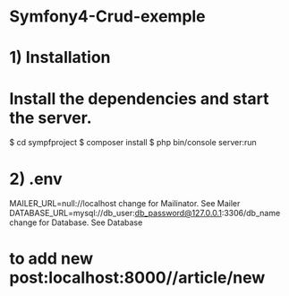 # Symfony4-Crud-exemple
# 1) Installation
# Install the dependencies and start the server.
  $ cd sympfproject
  $ composer install
  $ php bin/console server:run

# 2) .env
MAILER_URL=null://localhost change for Mailinator. See Mailer
DATABASE_URL=mysql://db_user:db_password@127.0.0.1:3306/db_name change for Database. See Database

# to add new post:localhost:8000//article/new
